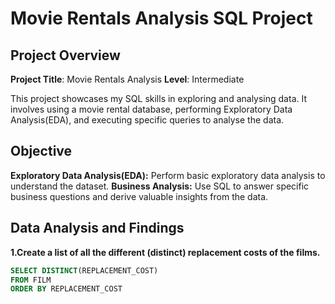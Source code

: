# Movie Rentals Analysis SQL Project

## Project Overview

**Project Title**: Movie Rentals Analysis
**Level**: Intermediate

This project showcases my SQL skills in exploring and analysing data. It involves using a movie rental database, performing Exploratory Data Analysis(EDA), and executing specific queries to analyse the data.

## Objective

**Exploratory Data Analysis(EDA):** Perform basic exploratory data analysis to understand the dataset.
**Business Analysis:** Use SQL to answer specific business questions and derive valuable insights from the data.


## Data Analysis and Findings

**1.Create a list of all the different (distinct) replacement costs of the films.**

```sql
SELECT DISTINCT(REPLACEMENT_COST) 
FROM FILM 
ORDER BY REPLACEMENT_COST
```








